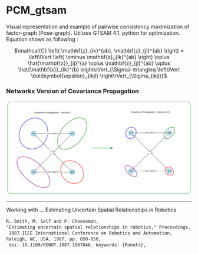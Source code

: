 # PCM_gtsam
Visual representation and example of pairwise consistency maximization of factor-graph (Pose-graph). Utilizes GTSAM 4.1, python for optimization.
Equation shows as following : 
<p align="center">
$\mathcal{C} \left( \mathbf{z}_{ik}^{ab}, \mathbf{z}_{jl}^{ab} \right) = \left\lVert \left( \ominus \mathbf{z}_{ik}^{ab} \right) \oplus \hat{\mathbf{x}}_{ij}^{a} \oplus \mathbf{z}_{jl}^{ab} \oplus \hat{\mathbf{x}}_{lk}^{b} \right\rVert_{\Sigma} \triangleq \left\lVert \boldsymbol{\epsilon}_{ikjl} \right\rVert_{\Sigma_{ikjl}}$
</p>

### Networkx Version of Covariance Propagation
<p align="center">
  <img src="figure/propagation.png" />
</p>
 
---
Working with ... Estimating Uncertain Spatial Relationships in Robotics
```
R. Smith, M. Self and P. Cheeseman,
"Estimating uncertain spatial relationships in robotics," Proceedings.
 1987 IEEE International Conference on Robotics and Automation, Raleigh, NC, USA, 1987, pp. 850-850,
 doi: 10.1109/ROBOT.1987.1087846. keywords: {Robots},
```
